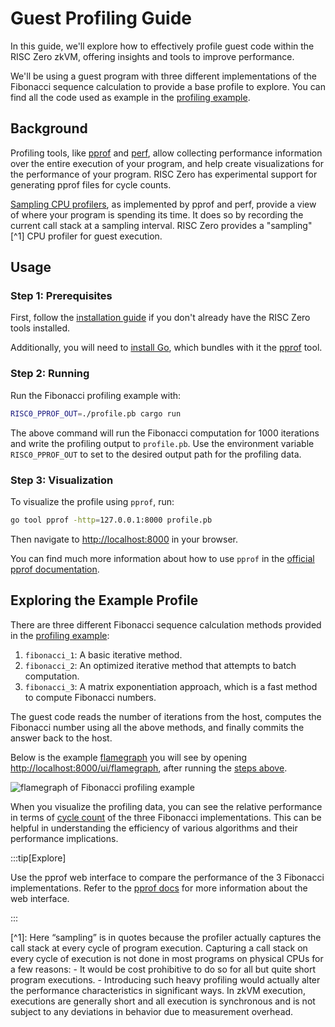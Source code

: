 # Guest Profiling Guide

In this guide, we'll explore how to effectively profile guest code within the
RISC Zero zkVM, offering insights and tools to improve performance.

We'll be using a guest program with three different implementations of the
Fibonacci sequence calculation to provide a base profile to explore. You can
find all the code used as example in the [profiling example][example-profiling].

<!-- NOTE: This content matches the README under examples/profiling/README.md -->

## Background

Profiling tools, like [pprof] and [perf], allow collecting performance
information over the entire execution of your program, and help create
visualizations for the performance of your program. RISC Zero has experimental
support for generating pprof files for cycle counts.

[Sampling CPU profilers][profiler], as implemented by pprof and perf, provide a
view of where your program is spending its time. It does so by recording the
current call stack at a sampling interval. RISC Zero provides a "sampling" \[^1]
CPU profiler for guest execution.

## Usage

### Step 1: Prerequisites

First, follow the [installation guide][install] if you don't already have the
RISC Zero tools installed.

Additionally, you will need to [install Go][golang-install], which bundles with
it the [pprof] tool.

### Step 2: Running

Run the Fibonacci profiling example with:

```bash
RISC0_PPROF_OUT=./profile.pb cargo run
```

The above command will run the Fibonacci computation for 1000 iterations and
write the profiling output to `profile.pb`. Use the environment variable
`RISC0_PPROF_OUT` to set to the desired output path for the profiling data.

### Step 3: Visualization

To visualize the profile using `pprof`, run:

```bash
go tool pprof -http=127.0.0.1:8000 profile.pb
```

Then navigate to <http://localhost:8000> in your browser.

You can find much more information about how to use `pprof` in the [official
pprof documentation][pprof].

## Exploring the Example Profile

There are three different Fibonacci sequence calculation methods provided in the
[profiling example][example-profiling]:

1. `fibonacci_1`: A basic iterative method.
2. `fibonacci_2`: An optimized iterative method that attempts to batch
   computation.
3. `fibonacci_3`: A matrix exponentiation approach, which is a fast method to
   compute Fibonacci numbers.

The guest code reads the number of iterations from the host, computes the
Fibonacci number using all the above methods, and finally commits the answer
back to the host.

Below is the example [flamegraph] you will see by opening
<http://localhost:8000/ui/flamegraph>,
after running the [steps above](#usage).

![flamegraph of Fibonacci profiling example](/img/profiling_flamegraph.png)

When you visualize the profiling data, you can see the relative performance in
terms of [cycle count] of the three Fibonacci implementations. This can be
helpful in understanding the efficiency of various algorithms and their
performance implications.

:::tip\[Explore]

Use the pprof web interface to compare the performance of the 3 Fibonacci
implementations. Refer to the [pprof docs][pprof] for more information about the
web interface.

:::

<!-- prettier-ignore-start -->

\[^1]:
Here “sampling” is in quotes because the profiler actually captures the call stack at every cycle of program execution. Capturing a call stack on every cycle of execution is not done in most programs on physical CPUs for a few reasons: <!-- HACK: This comment prevents the list below from being interpreted to be a code block -->
\- It would be cost prohibitive to do so for all but quite short program executions.
\- Introducing such heavy profiling would actually alter the performance characteristics in significant ways. <!-- -->
In zkVM execution, executions are generally short and all execution is synchronous and is not subject to any deviations in behavior due to measurement overhead.

<!-- prettier-ignore-end -->

[cycle count]: /terminology#clock-cycles

[example-profiling]: https://github.com/risc0/risc0/tree/release-0.21/examples/profiling

[flamegraph]: https://www.brendangregg.com/FlameGraphs/cpuflamegraphs.html

[golang-install]: https://go.dev/doc/install

[install]: ./install.md

[perf]: https://perf.wiki.kernel.org/index.php/Main_Page

[pprof]: https://github.com/google/pprof

[profiler]: https://nikhilism.com/post/2018/sampling-profiler-internals-introduction/
